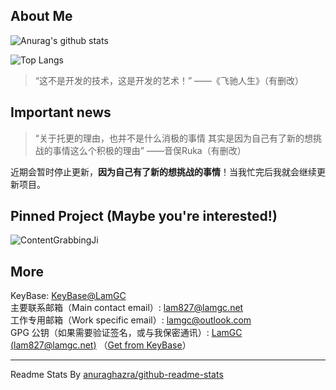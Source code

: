 ## About Me ##
![Anurag's github stats](https://github-readme-stats.vercel.app/api?username=LamGC&ount_private=true&show_icons=true)

![Top Langs](https://github-readme-stats.vercel.app/api/top-langs/?username=LamGC&layout=compact)

> “这不是开发的技术，这是开发的艺术！” ——《飞驰人生》（有删改）

## Important news ##
> “关于托更的理由，也并不是什么消极的事情
其实是因为自己有了新的想挑战的事情这么个积极的理由” ——音俣Ruka（有删改）

近期会暂时停止更新，**因为自己有了新的想挑战的事情**！当我忙完后我就会继续更新项目。

## Pinned Project (Maybe you're interested!) ##
![ContentGrabbingJi](https://github-readme-stats.vercel.app/api/pin/?username=LamGC&repo=ContentGrabbingJi&show_owner=true)

## More ##
KeyBase: [KeyBase@LamGC](https://keybase.io/LamGC)  
主要联系邮箱（Main contact email）: lam827@lamgc.net  
工作专用邮箱（Work specific email）: lamgc@outlook.com  
GPG 公钥（如果需要验证签名，或与我保密通讯）: [LamGC (lam827@lamgc.net)](./LamGC_7E5EE6EF_public.asc) （[Get from KeyBase](https://keybase.io/lamgc/pgp_keys.asc?fingerprint=7ef5fb1e65c1a6c6d02dfcdfce57746d7e5ee6ef)）   

----------
Readme Stats By [anuraghazra/github-readme-stats](https://github.com/anuraghazra/github-readme-stats)  
